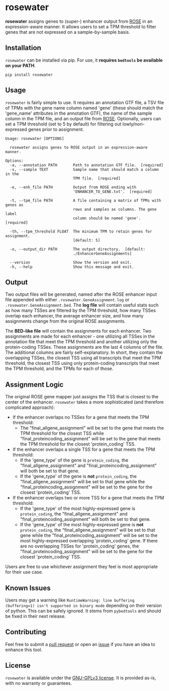 # rosewater

**rosewater** assigns genes to (super-) enhancer output from [ROSE](https://bitbucket.org/young_computation/rose/src/master/) in an expression-aware manner. It allows users to set a TPM threshold to filter genes that are not expressed on a sample-by-sample basis.

## Installation

`rosewater` can be installed via pip. For use, it **requires `bedtools` be available on your PATH**.

```pip install rosewater```

## Usage

`rosewater` is fairly simple to use. It requires an annotation GTF file, a TSV file of TPMs with the gene name column named 'gene' (these should match the 'gene_name' attributes in the annotation GTF), the name of the sample column in the TPM file, and an output file from [ROSE](https://bitbucket.org/young_computation/rose/src/master/). Optionally, users can set a TPM threshold (set to 5 by default) for filtering out lowly/non-expressed genes prior to assignment.

```
Usage: rosewater [OPTIONS]

  rosewater assigns genes to ROSE output in an expression-aware manner.

Options:
  -a, --annotation PATH       Path to annotation GTF file.  [required]
  -s, --sample TEXT           Sample name that should match a column in the
                              TPM file.  [required]

  -e, --enh_file PATH         Output from ROSE ending with
                              'ENHANCER_TO_GENE.txt'.  [required]

  -t, --tpm_file PATH         A file containing a matrix of TPMs with genes as
                              rows and samples as columns. The gene label
                              column should be named 'gene'.  [required]

  -th, --tpm_threshold FLOAT  The minimum TPM to retain genes for assignment.
                              [default: 5]

  -o, --output_dir PATH       The output directory.  [default:
                              ./EnhancerGeneAssignments]

  --version                   Show the version and exit.
  -h, --help                  Show this message and exit.

```

## Output

Two output files will be generated, named after the ROSE enhancer input file appended with either `.rosewater.GeneAssignment.log` or `.rosewater.GeneAssignment.bed`. The **log file** will contain useful stats such as how many TSSes are filtered by the TPM threshold, how many TSSes overlap each enhancer, the average enhancer size, and how many assignments change from the original ROSE assignments. 

The **BED-like file** will contain the assignments for each enhancer. Two assignments are made for each enhancer - one utilizing all TSSes in the annotation file that meet the TPM threshold and another utilizing only the protein-coding TSSes. These assignments are the last 4 columns of the file. The additional columns are fairly self-explanatory. In short, they contain the overlapping TSSes, the closest TSS using all transcripts that meet the TPM threshold, the closest TSS using only protein-coding transcripts that meet the TPM threshold, and the TPMs for each of those.

## Assignment Logic

The original ROSE gene mapper just assigns the TSS that is closest to the center of the enhancer. `rosewater` takes a more sophisticated (and therefore complicated approach):

- If the enhancer overlaps no TSSes for a gene that meets the TPM threshold:
	- The "final_allgene_assignment" will be set to the gene that meets the TPM threshold for the closest TSS while "final_proteincoding_assignment" will be set to the gene that meets the TPM threshold for the closest 'protein_coding' TSS.
- If the enhancer overlaps a single TSS for a gene that meets the TPM threshold:
	- If the 'gene_type' of the gene is `protein_coding`, the "final_allgene_assignment" and "final_proteincoding_assignment" will both be set to that gene.
	- If the 'gene_type' of the gene is **not** `protein_coding`, the "final_allgene_assignment" will be set to that gene while the "final_proteincoding_assignment" will be set to the gene for the closest 'protein_coding' TSS.
- If the enhancer overlaps two or more TSS for a gene that meets the TPM threshold:
	- If the 'gene_type' of the most highly-expressed gene is `protein_coding`, the "final_allgene_assignment" and "final_proteincoding_assignment" will both be set to that gene.
	- If the 'gene_type' of the most highly-expressed gene is **not** `protein_coding`, the "final_allgene_assignment" will be set to that gene while the "final_proteincoding_assignment" will be set to the most highly-expressed overlapping 'protein_coding' gene. If there are no overlapping TSSes for 'protein_coding' genes, the "final_proteincoding_assignment" will be set to the gene for the closest 'protein_coding' TSS.

Users are free to use whichever assignment they feel is most appropriate for their use case.

## Known Issues

Users may get a warning like `RuntimeWarning: line buffering (buffering=1) isn't supported in binary mode` depending on their version of python. This can be safely ignored. It stems from `pybedtools` and should be fixed in their next release.

## Contributing

Feel free to submit a [pull request](https://github.com/j-andrews7/rosewater/pulls) or open an [issue](https://github.com/j-andrews7/rosewater/issues) if you have an idea to enhance this tool.

## License

`rosewater` is available under the [GNU-GPLv3 license](https://github.com/j-andrews7/rosewater/blob/master/LICENSE). It is provided as-is, with no warranty or guarantees. 